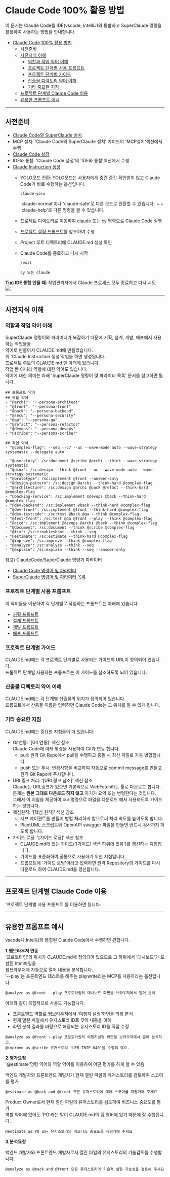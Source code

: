 # Claude Code 100% 활용 방법 

이 문서는 Claude Code를 IDE(vscode, IntelliJ)와 통합하고 SuperClaude 명령을 활용하여 사용하는 방법을 안내합니다.  

- [Claude Code 100% 활용 방법](#claude-code-100-활용-방법)
  - [사전준비](#사전준비)
  - [사전지식 이해](#사전지식-이해)
    - [역할과 작업 약어 이해](#역할과-작업-약어-이해)
    - [프로젝트 단계별 사용 프롬프트](#프로젝트-단계별-사용-프롬프트)
    - [프로젝트 단계별 가이드](#프로젝트-단계별-가이드)
    - [산출물 디렉토리 약어 이해](#산출물-디렉토리-약어-이해)
    - [기타 중요한 지침](#기타-중요한-지침)
  - [프로젝트 단계별 Claude Code 이용](#프로젝트-단계별-claude-code-이용)
  - [유용한 프롬프트 예시](#유용한-프롬프트-예시)

---

## 사전준비 
- [Claude Code와 SuperClaude 설치](https://github.com/cna-bootcamp/clauding-guide/blob/main/guides/setup/01.Claude%20Desktop_Code_SuperClaude%20%EC%84%A4%EC%B9%98%20%EA%B0%80%EC%9D%B4%EB%93%9C.md)
- MCP 설치: 'Claude Code와 SuperClaude 설치' 가이드의 'MCP설치'섹션에서 수행  
- [Claude Code 설정](https://github.com/cna-bootcamp/clauding-guide/blob/main/guides/setup/02.Claude%20code%20setup.md)
- IDE와 통합: 'Claude Code 설정'의 'IDE와 통합'섹션에서 수행  
- [Claude Instruction 생성](https://github.com/cna-bootcamp/clauding-guide/blob/main/guides/prompt/01.setup-prompt.md)  
  - YOLO모드 전환: YOLO모드는 사용자에게 중간 중간 확인받지 않고 Claude Code가 바로 수행하는 옵션입니다.   
    ```
    claude-yolo
    ```
    'claude-normal'이나 'claude-safe'로 다른 모드로 전환할 수 있습니다.   ㄴㄴ
    'claude-help'로 다른 명령을 볼 수 있습니다.   

  - 프로젝트 디렉토리로 이동하여 claude 또는 cy 명령으로 Claude Code 실행 
  - [프로젝트 설정 프롬프트](https://github.com/cna-bootcamp/clauding-guide/blob/main/guides/prompt/01.setup-prompt.md)를 참조하여 수행  
  - Project 루트 디렉토리에 CLAUDE.md 생성 확인  
  - Claude Code를 종료하고 다시 시작 
    ```
    /exit 
    ```
    ```
    cy 또는 claude 
    ```

**Tip) IDE 통합 안될 때**: 작업관리자에서 Claude 프로세스 모두 종료하고 다시 시도  
![](images/2025-07-27-07-37-21.png) 

---

## 사전지식 이해 
### 역할과 작업 약어 이해 
SuperClaude 명령어와 파라미터가 복잡하기 때문에 기획, 설계, 개발, 배포에서 사용하는 작업들을   
약어로 만들어서 CLAUDE.md에 만들었습니다.    
위 'Claude Instruction 생성'작업을 하면 생성됩니다.    
프로젝트 루트의 CLAUDE.md 맨 아래에 있습니다.   
작업 뿐 아니라 역할에 대한 약어도 있습니다.    
약어에 대한 의미는 아래 'SuperClaude 명령어 및 파라미터 목록' 문서를 참고하면 됩니다.  
```
## 프롬프트 약어 
## 역할 약어 
- "@archi": "--persona-architect"
- "@front": "--persona-front"
- "@back": "--persona-backend"
- "@secu": "--persona-security"
- "@qa": "--persona-qa"
- "@refact": "--persona-refactor" 
- "@devops": "--persona-devops"
- "@scribe": "--persona-scriber"

## 작업 약어 
- "@complex-flag": --seq --c7 --uc --wave-mode auto --wave-strategy systematic --delegate auto

- "@userstory": /sc:document @scribe @archi --think --wave-strategy systematic
- "@uiux": /sc:design --think @front --uc --wave-mode auto --wave-strategy systematic
- "@prototype": /sc:implement @front --answer-only 
- "@design-pattern": /sc:design @archi --think-hard @complex-flag
- "@architecture": /sc:design @archi @back @refact --think-hard  @complex-flag
- "@backing-service": /sc:implement @devops @back --think-hard  @complex-flag
- "@dev-backend": /sc:implement @back --think-hard @complex-flag
- "@dev-front": /sc:implement @front --think-hard @complex-flag
- "@dev-testcode": /sc:test @back @qa --think @complex-flag
- "@test-front": /sc:test @qa @front --play --think @complex-flag
- "@cicd": /sc:implement @devops @archi @back --think @complex-flag
- "@document": /sc:document --think @scribe @complex-flag
- "@fix": /sc:troubleshoot --think --seq 
- "@estimate": /sc:estimate --think-hard @complex-flag
- "@improve": /sc:improve --think @complex-flag
- "@analyze": /sc:analyze --think --seq 
- "@explain": /sc:explain --think --seq --answer-only 
```

참고) ClaudeCode/SuperClaude 명령과 파라미터
- [Claude Code 명령어 및 파라미터](https://github.com/cna-bootcamp/clauding-guide/blob/main/references/Claude%20Code%20%EB%AA%85%EB%A0%B9%EC%96%B4%20%EB%B0%8F%20%ED%8C%8C%EB%9D%BC%EB%AF%B8%ED%84%B0.md)
- [SuperClaude 명령어 및 파라미터 목록](https://github.com/cna-bootcamp/clauding-guide/blob/main/references/SuperClaude%20%EB%AA%85%EB%A0%B9%EC%96%B4%20%EB%B0%8F%20%ED%8C%8C%EB%9D%BC%EB%AF%B8%ED%84%B0%20%EB%AA%A9%EB%A1%9D.md)

### 프로젝트 단계별 사용 프롬프트 
이 약어들을 이용하여 각 단계별로 작업하는 프롬프트는 아래에 있습니다.  
- [기획 프롬프트](https://github.com/cna-bootcamp/clauding-guide/blob/main/guides/prompt/02.think-prompt.md)
- [설계 프롬프트](https://github.com/cna-bootcamp/clauding-guide/blob/main/guides/prompt/03.design-prompt.md)
- [개발 프롬프트](https://github.com/cna-bootcamp/clauding-guide/blob/main/guides/prompt/04.build-prompt.md)
- [배포 프롬프트]()

### 프로젝트 단계별 가이드  
CLAUDE.md에는 각 프로젝트 단계별로 사용되는 가이드의 URL이 정의되어 있습니다.   
프롬젝트 단계별 사용하는 프롬프트는 이 가이드를 참조하도록 되어 있습니다.   

### 산출물 디렉토리 약어 이해 
CLAUDE.md에는 각 단계별 산출물의 위치가 정의되어 있습니다.   
프롬프트에서 산춤물 이름만 입력하면 Claude Code는 그 위치를 알 수 있게 됩니다. 

### 기타 중요한 지침
CLAUDE.md에는 중요한 지침들이 더 있습니다.     
- Git연동: '[Git 연동]' 섹션 참조   
  Claude Code에 아래 명령을 사용하여 Git과 연동 합니다. 
  - pull: 원격 Git Repo에서 pull을 수행하고 충돌 시 최신 파일로 자동 병합합니다.   
  - push 또는 푸시: 변경사항을 비교하여 자동으로 commit message를 만들고 원격 Git Repo에 푸시합니다.  
- URL링크 처리: '[URL링크 참조]' 섹션 참조   
  Claude는 URL링크가 있으면 기본적으로 WebFetch라는 툴로 다운로드 합니다.   
  문제는 **원본 그대로 다운로드 하지 않고** 자기가 요약 또는 변형한다는 것입니다.  
  그래서 이 지침을 제공하여 curl명령으로 파일을 다운로드 해서 사용하도록 가이드 하는 것입니다.   
- 핵심원칙: '[핵심 원칙]' 섹션 참조   
  - 서브 에이젼트를 만들어 병렬 처리하게 함으로써 처리 속도를 높이도록 합니다.  
  - PlantUML 스크립트와 OpenAPI swagger 파일을 만들면 반드시 검사까지 하도록 합니다.  
- 가이드 로딩: '[가이드 로딩]' 섹션 참조  
  - CLAUDE.md에 있는 가이드('[가이드] 섹션 하위에 있음')를 갱신하는 지침입니다.   
  - 가이드를 표준화하여 공통으로 사용하기 위한 지침입니다.  
  - 프롬프트에 '가이드 로딩'이라고 입력하면 원격 Repository의 가이드를 다시 다운로드 하여 CLAUDE.md를 갱신합니다.    
  
---


## 프로젝트 단계별 Claude Code 이용  

'프로젝트 단계별 사용 프롬프트'를 이용하면 됩니다.   

---

## 유용한 프롬프트 예시   
vscode나 IntelliJ와 통합된 Claude Code에서 수행하면 편합니다.  

**1.웹브라우저 연동**   
'프로토타입'의 위치가 CLAUDE.md에 정의되어 있으므로 그 하위에서 '대시보드'가 포함된 html파일을   
웹브라우저에 자동으로 열어 내용을 분석합니다.  
'--play'는 프론트엔드 테스트를 해주는 playwrite라는 MCP를 사용하라는 옵션입니다.  
```
@analyze as @front --play 프로토타입의 대시보드 화면을 브라우저에서 열어 분석
```

아래와 같이 복합적으로 사용도 가능합니다. 
- 프론트엔드 역할로 웹브라우저에서 '여행지 설정'화면을 띄워 분석  
- 현재 열린 파일에서 유저스토리 ID로 찾아 내용을 이해 
- 화면 분석 결과를 바탕으로 해당되는 유저스토리 ID를 직접 수정  
```
@analyze as @front --play 프로토타입의 여행지설정 화면을 브라우저에서 열어 분석하고,  
@improve as @scribe 유저스토리 'UFR-TRIP-040'을 수정해 줘요.
```

**2.평가요청**   
'@estimate'명령 약어와 역할 약어를 이용하여 어떤 평가를 하게 할 수 있음 

백엔드 개발자와 프론트엔드 개발자가 현재 열린 파일의 유저스토리를 검토하여 스코어를 평가  
```
@estimate as @back and @front 모든 유저스토리에 대해 스코어를 재평가해 주세요
```

Product Owner로서 현재 열린 파일의 유저스토리를 검토하여 비즈니스 중요도를 평가  
역할 약어에 없어도 'PO'라는 말이 CLAUDE.md의 팀 멤버에 있기 때문에 잘 수행됩니다.   
```
@estimate as PO 모든 유저스토리의 비즈니스 중요도를 재평가해 주세요
```

**3.분석요청**  

백엔드 개발자와 프론트엔드 개발자로서 열린 파일의 유저스토리의 기술검토를 수행합니다.  
```
@analyze as @back and @front 모든 유저스토리의 기술적 실현 가능성을 검토해 주세요
```

